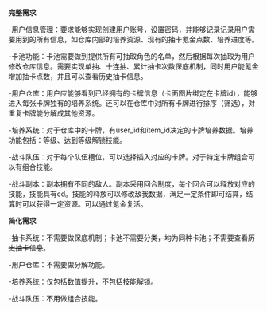 **完整需求**

-用户信息管理：要求能够实现创建用户账号，设置密码，并能够记录记录用户需要用到的所有信息，如仓库内部的培养资源、现有的抽卡氪金点数、培养进度等。

-卡池功能：卡池需要做到提供所有可抽取角色的名单，然后根据每次抽取为用户修改仓库信息。需要实现单抽、十连抽、累计抽卡次数保底机制，同时用户能氪金增加抽卡点数，并且可以查看历史抽卡信息。

-用户仓库：用户应能够看到已经拥有的卡牌信息（卡面图片绑定在卡牌id），能够进入每张卡牌独有的培养系统。还可以在仓库中对所有卡牌进行排序（筛选），对重复卡牌能分解成其他资源。

-培养系统：对于仓库中的卡牌，有user_id和item_id决定的卡牌培养数据。培养功能包括：等级、达到等级解锁技能。

-战斗队伍：对于每个队伍槽位，可以选择插入对应的卡牌。对于特定卡牌组合可以有组合技能。

-战斗副本：副本拥有不同的敌人。副本采用回合制度，每个回合可以释放对应的技能，技能具有cd。技能的释放可以修改敌我数据，满足一定条件即可结算，结算时可以获得一定资源。可以通过氪金复活。



**简化需求**

-抽卡系统：不需要做保底机制；<del>卡池不需要分类，均为同种卡池；不需要查看历史抽卡信息</del>。

-用户仓库：不需要做分解功能。

-培养系统：仅包括数值提升，不包括技能解锁。

-战斗队伍：不用做组合技能。